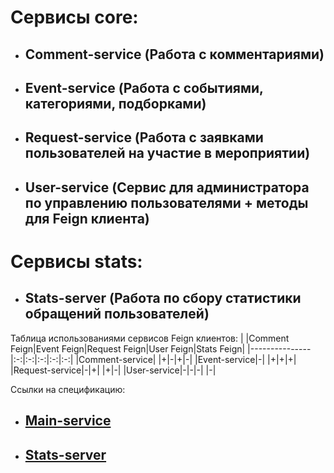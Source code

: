 # Сервисы core:
* ## Comment-service (Работа с комментариями)
* ## Event-service (Работа с событиями, категориями, подборками)
* ## Request-service (Работа с заявками пользователей на участие в мероприятии)
* ## User-service (Сервис для администратора по управлению пользователями + методы для Feign клиента)

# Сервисы stats:
* ## Stats-server (Работа по сбору статистики обращений пользователей)

Таблица использованиями сервисов Feign клиентов:
| |Comment Feign|Event Feign|Request Feign|User Feign|Stats Feign|
|---------------|:-:|:-:|:-:|:-:|:-:|
|Comment-service| |+|-|+|-|
|Event-service|-| |+|+|+|
|Request-service|-|+| |+|-|
|User-service|-|-|-| |-|

Ссылки на спецификацию:
* ## [Main-service](https://github.com/xQxQ222/java-plus-graduation/blob/main/ewm-main-service-spec.json)
* ## [Stats-server](https://github.com/xQxQ222/java-plus-graduation/blob/main/ewm-stats-service-spec.json)

